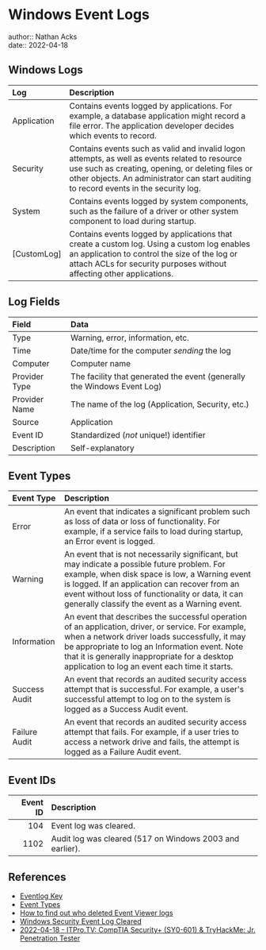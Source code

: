 # Windows Event Logs

author:: Nathan Acks  
date:: 2022-04-18

## Windows Logs

| Log         | Description                                                                                                                                                                                                                                  |
|:----------- |:-------------------------------------------------------------------------------------------------------------------------------------------------------------------------------------------------------------------------------------------- |
| Application | Contains events logged by applications. For example, a database application might record a file error. The application developer decides which events to record.                                                                             |
| Security    | Contains events such as valid and invalid logon attempts, as well as events related to resource use such as creating, opening, or deleting files or other objects. An administrator can start auditing to record events in the security log. |
| System      | Contains events logged by system components, such as the failure of a driver or other system component to load during startup.                                                                                                               |
| [CustomLog] | Contains events logged by applications that create a custom log. Using a custom log enables an application to control the size of the log or attach ACLs for security purposes without affecting other applications.                         |

## Log Fields

| Field         | Data                                                                    |
|:------------- |:----------------------------------------------------------------------- |
| Type          | Warning, error, information, etc.                                       |
| Time          | Date/time for the computer *sending* the log                            |
| Computer      | Computer name                                                           |
| Provider Type | The facility that generated the event (generally the Windows Event Log) |
| Provider Name | The name of the log (Application, Security, etc.)                       |
| Source        | Application                                                             |
| Event ID      | Standardized (*not* unique!) identifier                                 |
| Description   | Self-explanatory                                                        |

## Event Types

| Event Type    | Description                                                                                                                                                                                                                                                                                              |
|:------------- |:-------------------------------------------------------------------------------------------------------------------------------------------------------------------------------------------------------------------------------------------------------------------------------------------------------- |
| Error         | An event that indicates a significant problem such as loss of data or loss of functionality. For example, if a service fails to load during startup, an Error event is logged.                                                                                                                           |
| Warning       | An event that is not necessarily significant, but may indicate a possible future problem. For example, when disk space is low, a Warning event is logged. If an application can recover from an event without loss of functionality or data, it can generally classify the event as a Warning event.     |
| Information   | An event that describes the successful operation of an application, driver, or service. For example, when a network driver loads successfully, it may be appropriate to log an Information event. Note that it is generally inappropriate for a desktop application to log an event each time it starts. |
| Success Audit | An event that records an audited security access attempt that is successful. For example, a user's successful attempt to log on to the system is logged as a Success Audit event.                                                                                                                        |
| Failure Audit | An event that records an audited security access attempt that fails. For example, if a user tries to access a network drive and fails, the attempt is logged as a Failure Audit event.                                                                                                                   |

## Event IDs

| Event ID | Description                                              |
| --------:|:-------------------------------------------------------- |
|      104 | Event log was cleared.                                   |
|     1102 | Audit log was cleared (517 on Windows 2003 and earlier). |

## References

* [Eventlog Key](https://docs.microsoft.com/en-us/windows/win32/eventlog/eventlog-key)
* [Event Types](https://docs.microsoft.com/en-us/windows/win32/eventlog/event-types)
* [How to find out who deleted Event Viewer logs](https://serverfault.com/questions/743575/how-to-find-out-who-deleted-event-viewer-logs)
* [Windows Security Event Log Cleared](https://support.alertlogic.com/hc/articles/115004121423-Windows-Security-Event-Log-Cleared)
* [2022-04-18 - ITPro.TV: CompTIA Security+ (SY0-601) & TryHackMe: Jr. Penetration Tester](../log/2022-04-18-itprotv-comptia-security-plus-and-tryhackme-jr-penetration-tester.md)
